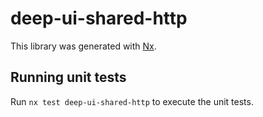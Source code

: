 # deep-ui-shared-http

This library was generated with [Nx](https://nx.dev).

## Running unit tests

Run `nx test deep-ui-shared-http` to execute the unit tests.
